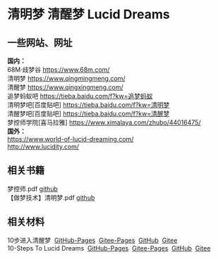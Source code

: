 # <span id="begin">清明梦 清醒梦 Lucid Dreams</span>

## 一些网站、网址
__国内：__  
68M·歧梦谷&nbsp;<a href="https://www.68m.com/" target="_blank">https://www.68m.com/</a><br />
清明梦&nbsp;<a href="https://www.qingmingmeng.com/" target="_blank">https://www.qingmingmeng.com/</a><br />
清醒梦&nbsp;<a href="https://www.qingxingmeng.com/" target="_blank">https://www.qingxingmeng.com/</a><br />
追梦蚂蚁吧&nbsp;<a href="https://tieba.baidu.com/f?kw=%E8%BF%BD%E6%A2%A6%E8%9A%82%E8%9A%81" target="_blank">https://tieba.baidu.com/f?kw=追梦蚂蚁</a><br />
清明梦吧[百度贴吧]&nbsp;<a href="https://tieba.baidu.com/f?kw=%E6%B8%85%E6%98%8E%E6%A2%A6" target="_blank">https://tieba.baidu.com/f?kw=清明梦</a><br />
清醒梦吧[百度贴吧]&nbsp;<a href="https://tieba.baidu.com/f?kw=%E6%B8%85%E9%86%92%E6%A2%A6" target="_blank">https://tieba.baidu.com/f?kw=清醒梦</a><br />
梦控师学院[喜马拉雅]&nbsp;<a href="https://www.ximalaya.com/zhubo/44016475/" target="_blank">https://www.ximalaya.com/zhubo/44016475/</a><br />
__国外：__  
<a href="https://www.world-of-lucid-dreaming.com/" target="_blank">https://www.world-of-lucid-dreaming.com/</a><br />
<a href="http://www.lucidity.com/" target="_blank">http://www.lucidity.com/</a><br />

## 相关书籍
梦控师.pdf [github](https://github.com/xkk1/xkk1data/raw/main/book/%E6%A2%A6%E6%8E%A7%E5%B8%88.pdf)  
【做梦技术】清明梦.pdf [github](https://github.com/xkk1/xkk1data/raw/main/book/%E3%80%90%E5%81%9A%E6%A2%A6%E6%8A%80%E6%9C%AF%E3%80%91%E6%B8%85%E6%98%8E%E6%A2%A6.pdf)  

## 相关材料
10步进入清醒梦&nbsp;
<a href="https://xkk1.github.io/2021/08/05/10%E6%AD%A5%E8%BF%9B%E5%85%A5%E6%B8%85%E9%86%92%E6%A2%A6.html" target="_blank">GitHub-Pages</a>&nbsp;
<a href="https://xkk2.gitee.io/2021/08/05/10%E6%AD%A5%E8%BF%9B%E5%85%A5%E6%B8%85%E9%86%92%E6%A2%A6.html" target="_blank">Gitee-Pages</a>&nbsp;
<a href="https://github.com/xkk1/xkk1.github.io/blob/master/_posts/2021-08-05-10%E6%AD%A5%E8%BF%9B%E5%85%A5%E6%B8%85%E9%86%92%E6%A2%A6.md#begin" target="_blank">GitHub</a>&nbsp;
<a href="https://gitee.com/xkk2/xkk2/blob/master/_posts/2021-08-05-10%E6%AD%A5%E8%BF%9B%E5%85%A5%E6%B8%85%E9%86%92%E6%A2%A6.md#begin" target="_blank">Gitee</a>
<br />
10-Steps To Lucid Dreams&nbsp;
<a href="https://xkk1.github.io/2021/08/05/10-Steps-To-Lucid-Dreams.html" target="_blank">GitHub-Pages</a>&nbsp;
<a href="https://xkk2.gitee.io/2021/08/05/10-Steps-To-Lucid-Dreams.html" target="_blank">Gitee-Pages</a>&nbsp;
<a href="https://github.com/xkk1/xkk1.github.io/blob/master/_posts/2021-08-05-10-Steps-To-Lucid-Dreams.md#begin" target="_blank">GitHub</a>&nbsp;
<a href="https://gitee.com/xkk2/xkk2/blob/master/_posts/2021-08-05-10-Steps-To-Lucid-Dreams.md#begin" target="_blank">Gitee</a>
